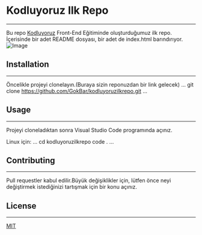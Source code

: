 # Kodluyoruz Ilk Repo

---

Bu repo [Kodluyoruz](https://www.kodluyoruz.org/) Front-End Eğitiminde oluşturduğumuz ilk repo. İçerisinde bir adet README dosyası, bir adet de index.html barındırıyor.
![Image](git/odev1/figures/github.png)

## Installation

---

Öncelikle projeyi clonelayın.(Buraya sizin reponuzdan bir link gelecek)
...
git clone https://github.com/GokBar/kodluyoruzilkrepo.git
...

## Usage

---

Projeyi cloneladıktan sonra Visual Studio Code programında açınız.

Linux için:
...
cd kodluyoruzilkrepo
code .
...

## Contributing

---

Pull requestler kabul edilir.Büyük değişiklikler için, lütfen önce neyi değiştirmek istediğinizi tartışmak için bir konu açınız.

## License

---

[MIT](https://choosealicense.com/licenses/mit/)
